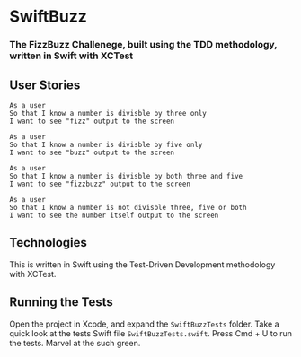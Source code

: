 #  SwiftBuzz
### The FizzBuzz Challenege, built using the TDD methodology, written in Swift with XCTest

## User Stories

```
As a user
So that I know a number is divisble by three only
I want to see "fizz" output to the screen
```

```
As a user
So that I know a number is divisble by five only
I want to see "buzz" output to the screen
```

```
As a user
So that I know a number is divisble by both three and five
I want to see "fizzbuzz" output to the screen
```

```
As a user
So that I know a number is not divisble three, five or both
I want to see the number itself output to the screen
```

## Technologies
This is written in Swift using the Test-Driven Development methodology with XCTest.

## Running the Tests
Open the project in Xcode, and expand the ```SwiftBuzzTests``` folder.
Take a quick look at the tests Swift file ```SwiftBuzzTests.swift```.
Press Cmd + U to run the tests.
Marvel at the such green.
